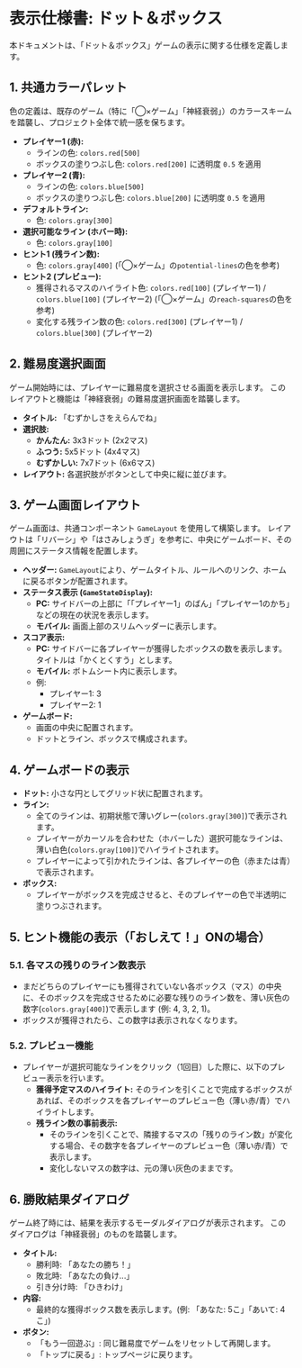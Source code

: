 # 表示仕様書: ドット＆ボックス

本ドキュメントは、「ドット＆ボックス」ゲームの表示に関する仕様を定義します。

## 1. 共通カラーパレット

色の定義は、既存のゲーム（特に「◯×ゲーム」「神経衰弱」）のカラースキームを踏襲し、プロジェクト全体で統一感を保ちます。

-   **プレイヤー1 (赤):**
    -   ラインの色: `colors.red[500]`
    -   ボックスの塗りつぶし色: `colors.red[200]` に透明度 `0.5` を適用
-   **プレイヤー2 (青):**
    -   ラインの色: `colors.blue[500]`
    -   ボックスの塗りつぶし色: `colors.blue[200]` に透明度 `0.5` を適用
-   **デフォルトライン:**
    -   色: `colors.gray[300]`
-   **選択可能なライン (ホバー時):**
    -   色: `colors.gray[100]`
-   **ヒント1 (残ライン数):**
    -   色: `colors.gray[400]` (「◯×ゲーム」の`potential-lines`の色を参考)
-   **ヒント2 (プレビュー):**
    -   獲得されるマスのハイライト色: `colors.red[100]` (プレイヤー1) / `colors.blue[100]` (プレイヤー2) (「◯×ゲーム」の`reach-squares`の色を参考)
    -   変化する残ライン数の色: `colors.red[300]` (プレイヤー1) / `colors.blue[300]` (プレイヤー2)

## 2. 難易度選択画面

ゲーム開始時には、プレイヤーに難易度を選択させる画面を表示します。
このレイアウトと機能は「神経衰弱」の難易度選択画面を踏襲します。

-   **タイトル:** 「むずかしさをえらんでね」
-   **選択肢:**
    -   **かんたん:** 3x3ドット (2x2マス)
    -   **ふつう:** 5x5ドット (4x4マス)
    -   **むずかしい:** 7x7ドット (6x6マス)
-   **レイアウト:** 各選択肢がボタンとして中央に縦に並びます。

## 3. ゲーム画面レイアウト

ゲーム画面は、共通コンポーネント `GameLayout` を使用して構築します。
レイアウトは「リバーシ」や「はさみしょうぎ」を参考に、中央にゲームボード、その周囲にステータス情報を配置します。

-   **ヘッダー:** `GameLayout`により、ゲームタイトル、ルールへのリンク、ホームに戻るボタンが配置されます。
-   **ステータス表示 (`GameStateDisplay`):**
    -   **PC:** サイドバーの上部に「「プレイヤー1」のばん」「プレイヤー1のかち」などの現在の状況を表示します。
    -   **モバイル:** 画面上部のスリムヘッダーに表示します。
-   **スコア表示:**
    -   **PC:** サイドバーに各プレイヤーが獲得したボックスの数を表示します。タイトルは「かくとくすう」とします。
    -   **モバイル:** ボトムシート内に表示します。
    -   例:
        -   プレイヤー1: 3
        -   プレイヤー2: 1
-   **ゲームボード:**
    -   画面の中央に配置されます。
    -   ドットとライン、ボックスで構成されます。

## 4. ゲームボードの表示

-   **ドット:** 小さな円としてグリッド状に配置されます。
-   **ライン:**
    -   全てのラインは、初期状態で薄いグレー(`colors.gray[300]`)で表示されます。
    -   プレイヤーがカーソルを合わせた（ホバーした）選択可能なラインは、薄い白色(`colors.gray[100]`)でハイライトされます。
    -   プレイヤーによって引かれたラインは、各プレイヤーの色（赤または青）で表示されます。
-   **ボックス:**
    -   プレイヤーがボックスを完成させると、そのプレイヤーの色で半透明に塗りつぶされます。

## 5. ヒント機能の表示（「おしえて！」ONの場合）

### 5.1. 各マスの残りのライン数表示

-   まだどちらのプレイヤーにも獲得されていない各ボックス（マス）の中央に、そのボックスを完成させるために必要な残りのライン数を、薄い灰色の数字(`colors.gray[400]`)で表示します (例: 4, 3, 2, 1)。
-   ボックスが獲得されたら、この数字は表示されなくなります。

### 5.2. プレビュー機能

-   プレイヤーが選択可能なラインをクリック（1回目）した際に、以下のプレビュー表示を行います。
    -   **獲得予定マスのハイライト:** そのラインを引くことで完成するボックスがあれば、そのボックスを各プレイヤーのプレビュー色（薄い赤/青）でハイライトします。
    -   **残ライン数の事前表示:**
        -   そのラインを引くことで、隣接するマスの「残りのライン数」が変化する場合、その数字を各プレイヤーのプレビュー色（薄い赤/青）で表示します。
        -   変化しないマスの数字は、元の薄い灰色のままです。

## 6. 勝敗結果ダイアログ

ゲーム終了時には、結果を表示するモーダルダイアログが表示されます。
このダイアログは「神経衰弱」のものを踏襲します。

-   **タイトル:**
    -   勝利時: 「あなたの勝ち！」
    -   敗北時: 「あなたの負け...」
    -   引き分け時: 「ひきわけ」
-   **内容:**
    -   最終的な獲得ボックス数を表示します。(例: 「あなた: 5こ」「あいて: 4こ」)
-   **ボタン:**
    -   「もう一回遊ぶ」: 同じ難易度でゲームをリセットして再開します。
    -   「トップに戻る」: トップページに戻ります。
